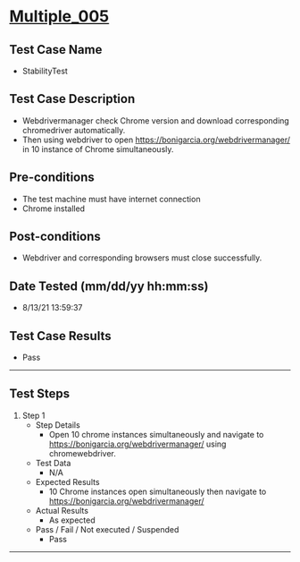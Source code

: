# [Multiple_005](https://github.com/bonigarcia/webdrivermanager-examples/tree/master/src/test/java/io/github/bonigarcia/wdm/test/multiple/StabilityTest.java)
## Test Case Name
* StabilityTest
## Test Case Description
* Webdrivermanager check Chrome version and download corresponding chromedriver automatically.
* Then using webdriver to open https://bonigarcia.org/webdrivermanager/ in 10 instance of Chrome simultaneously.
## Pre-conditions
* The test machine must have internet connection
* Chrome installed
## Post-conditions
* Webdriver and corresponding browsers must close successfully.
## Date Tested (mm/dd/yy hh:mm:ss)
* 8/13/21 13:59:37
## Test Case Results
* Pass
---
## Test Steps
1. Step 1
	* Step Details
		* Open 10 chrome instances simultaneously and navigate to https://bonigarcia.org/webdrivermanager/ using chromewebdriver.
	* Test Data
		* N/A
	* Expected Results
		* 10 Chrome instances open simultaneously then navigate to https://bonigarcia.org/webdrivermanager/
	* Actual Results
		* As expected
	* Pass / Fail / Not executed / Suspended
		* Pass
---
